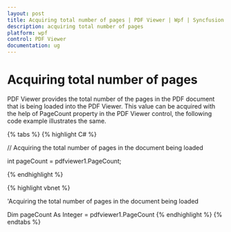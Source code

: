 ```yaml
---
layout: post
title: Acquiring total number of pages | PDF Viewer | Wpf | Syncfusion
description: acquiring total number of pages 
platform: wpf
control: PDF Viewer
documentation: ug
---
```


# Acquiring total number of pages

PDF Viewer provides the total number of the pages in the PDF document that is being loaded into the PDF Viewer. This value can be acquired with the help of PageCount property in the PDF Viewer control, the following code example illustrates the same.

{% tabs %}
{% highlight C# %}

// Acquiring the total number of pages in the document being loaded  

int pageCount = pdfviewer1.PageCount;


{% endhighlight %}


{% highlight vbnet %}

'Acquiring the total number of pages in the document being loaded 

Dim pageCount As Integer = pdfviewer1.PageCount
{% endhighlight %}
{% endtabs %}